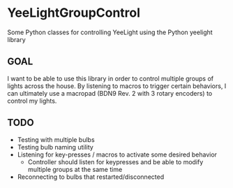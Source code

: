# YeeLightGroupControl
Some Python classes for controlling YeeLight using the Python yeelight library

## GOAL
I want to be able to use this library in order to control multiple groups of lights across the house. By listening to macros to trigger certain behaviors, I can ultimately use a macropad (BDN9 Rev. 2 with 3 rotary encoders) to control my lights.

## TODO
* Testing with multiple bulbs
* Testing bulb naming utility
* Listening for key-presses / macros to activate some desired behavior
  * Controller should listen for keypresses and be able to modify multiple groups at the same time
* Reconnecting to bulbs that restarted/disconnected
